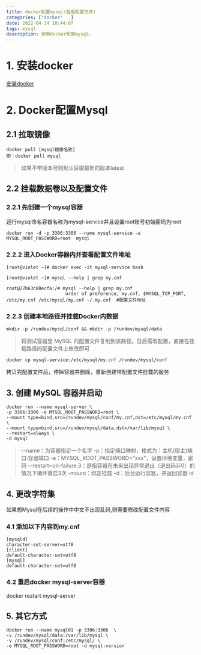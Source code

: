 ```yaml
---
title: docker配置mysql(挂载配置文件)
categories: ["docker"   ]
date: 2022-04-14 10:44:07
tags: mysql
description: 使用docker配置mysql。
---
```

# 1. 安装docker
[安装docker](https://www.runoob.com/docker/centos-docker-install.html)
# 2. Docker配置Mysql
## 2.1 拉取镜像
```
docker pull [mysql镜像名称]
即：docker pull mysql
```
> 如果不带版本号则默认获取最新的版本latest

## 2.2 挂载数据卷以及配置文件


### 2.2.1 先创建一个mysql容器
运行mysql命名容器名称为mysql-service并且设置root账号初始密码为root
```
docker run -d -p 3306:3306 --name mysql-service -e MYSQL_ROOT_PASSWORD=root  mysql
```

### 2.2.2 进入Docker容器内并查看配置文件地址
```
[root@violet ~]# docker exec -it mysql-service bash 

[root@violet ~]# mysql --help | grep my.cnf

root@27b63c80ecfa:/# mysql --help | grep my.cnf
                      order of preference, my.cnf, $MYSQL_TCP_PORT,
/etc/my.cnf /etc/mysql/my.cnf ~/.my.cnf  #配置文件地址
```

### 2.2.3 创建本地路径并挂载Docker内数据
```
mkdir -p /rundev/mysql/conf && mkdir -p /rundev/mysql/data
```
>将测试容器里 MySQL 的配置文件复制到该路径。日后需改配置，直接在挂载路径的配置文件上修改即可
```
docker cp mysql-service:/etc/mysql/my.cnf /rundev/mysql/conf
```

拷贝完配置文件后，停掉容器并删除，重新创建带配置文件挂载的服务

## 3. 创建 MySQL 容器并启动
```
docker run --name mysql-server \
-p 3306:3306 -e MYSQL_ROOT_PASSWORD=root \
--mount type=bind,src=/rundev/mysql/conf/my.cnf,dst=/etc/mysql/my.cnf \
--mount type=bind,src=/rundev/mysql/data,dst=/var/lib/mysql \
--restart=always \
-d mysql
```
>--name：为容器指定一个名字
-p：指定端口映射，格式为：主机(宿主)端口:容器端口
-e：MYSQL_ROOT_PASSWORD="xxx"，设置环境变量，密码
--restart=on-failure:3：是指容器在未来出现异常退出（退出码非0）的情况下循环重启3次
-mount：绑定挂载
-d：后台运行容器，并返回容器 id


## 4. 更改字符集
如果想Mysql在后续的操作中中文不出现乱码,则需要修改配置文件内容

### 4.1 添加以下内容到my.cnf
```
[mysqld]
character-set-server=utf8
[client]
default-character-set=utf8
[mysql]
default-character-set=utf8
```

### 4.2 重启docker mysql-server容器
docker restart mysql-server

## 5. 其它方式
```
docker run --name mysql01 -p 3306:3306  \
-v /rundev/mysql/data:/var/lib/mysql \
-v /rundev/mysql/conf:/etc/mysql/ \
-e MYSQL_ROOT_PASSWORD=root -d mysql:version
```